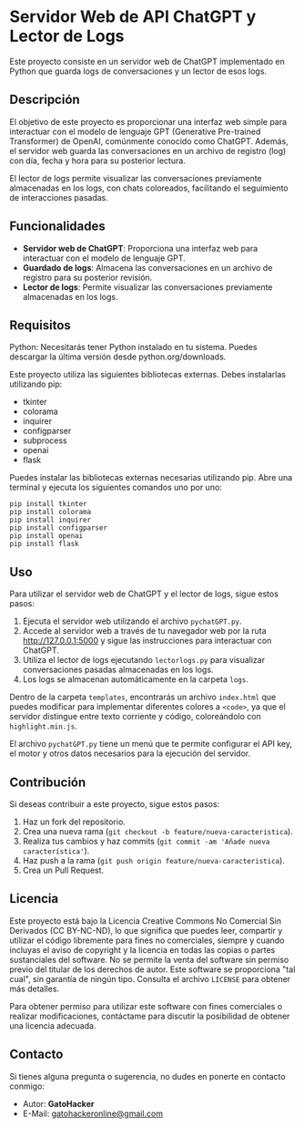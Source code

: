 # Servidor Web de API ChatGPT y Lector de Logs

Este proyecto consiste en un servidor web de ChatGPT implementado en Python que guarda logs de conversaciones y un lector de esos logs.

## Descripción

El objetivo de este proyecto es proporcionar una interfaz web simple para interactuar con el modelo de lenguaje GPT (Generative Pre-trained Transformer) de OpenAI, comúnmente conocido como ChatGPT. Además, el servidor web guarda las conversaciones en un archivo de registro (log) con día, fecha y hora para su posterior lectura.

El lector de logs permite visualizar las conversaciones previamente almacenadas en los logs, con chats coloreados, facilitando el seguimiento de interacciones pasadas.

## Funcionalidades

- **Servidor web de ChatGPT**: Proporciona una interfaz web para interactuar con el modelo de lenguaje GPT.
- **Guardado de logs**: Almacena las conversaciones en un archivo de registro para su posterior revisión.
- **Lector de logs**: Permite visualizar las conversaciones previamente almacenadas en los logs.

## Requisitos

Python: Necesitarás tener Python instalado en tu sistema. Puedes descargar la última versión desde python.org/downloads.

Este proyecto utiliza las siguientes bibliotecas externas. Debes instalarlas utilizando pip:

- tkinter
- colorama
- inquirer
- configparser
- subprocess
- openai
- flask

Puedes instalar las bibliotecas externas necesarias utilizando pip. Abre una terminal y ejecuta los siguientes comandos uno por uno:

```
pip install tkinter
pip install colorama
pip install inquirer
pip install configparser
pip install openai
pip install flask
```

## Uso

Para utilizar el servidor web de ChatGPT y el lector de logs, sigue estos pasos:

1. Ejecuta el servidor web utilizando el archivo `pychatGPT.py`.
2. Accede al servidor web a través de tu navegador web por la ruta http://127.0.0.1:5000 y sigue las instrucciones para interactuar con ChatGPT.
3. Utiliza el lector de logs ejecutando `lectorlogs.py` para visualizar conversaciones pasadas almacenadas en los logs.
4. Los logs se almacenan automáticamente en la carpeta `logs`.

Dentro de la carpeta `templates`, encontrarás un archivo `index.html` que puedes modificar para implementar diferentes colores a `<code>`, ya que el servidor distingue entre texto corriente y código, coloreándolo con `highlight.min.js`.

El archivo `pychatGPT.py` tiene un menú que te permite configurar el API key, el motor y otros datos necesarios para la ejecución del servidor.

## Contribución

Si deseas contribuir a este proyecto, sigue estos pasos:

1. Haz un fork del repositorio.
2. Crea una nueva rama (`git checkout -b feature/nueva-caracteristica`).
3. Realiza tus cambios y haz commits (`git commit -am 'Añade nueva característica'`).
4. Haz push a la rama (`git push origin feature/nueva-caracteristica`).
5. Crea un Pull Request.

## Licencia

Este proyecto está bajo la Licencia Creative Commons No Comercial Sin Derivados (CC BY-NC-ND), lo que significa que puedes leer, compartir y utilizar el código libremente para fines no comerciales, siempre y cuando incluyas el aviso de copyright y la licencia en todas las copias o partes sustanciales del software. No se permite la venta del software sin permiso previo del titular de los derechos de autor. Este software se proporciona "tal cual", sin garantía de ningún tipo. Consulta el archivo `LICENSE` para obtener más detalles.

Para obtener permiso para utilizar este software con fines comerciales o realizar modificaciones, contáctame para discutir la posibilidad de obtener una licencia adecuada.

## Contacto

Si tienes alguna pregunta o sugerencia, no dudes en ponerte en contacto conmigo:

- Autor: **GatoHacker**
- E-Mail: gatohackeronline@gmail.com
